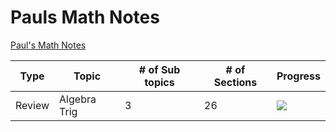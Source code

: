 # Pauls Math Notes
[Paul's Math Notes](http://tutorial.math.lamar.edu/)

| Type | Topic | # of Sub topics | # of Sections | Progress |
|------|-------|-----------------|---------------|----------|
| Review | Algebra Trig | 3 | 26 | ![](http://progressed.io/bar/23) |
